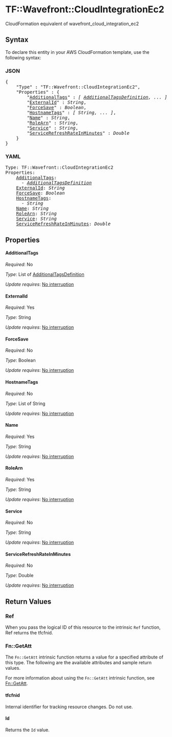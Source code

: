 # TF::Wavefront::CloudIntegrationEc2

CloudFormation equivalent of wavefront_cloud_integration_ec2

## Syntax

To declare this entity in your AWS CloudFormation template, use the following syntax:

### JSON

<pre>
{
    "Type" : "TF::Wavefront::CloudIntegrationEc2",
    "Properties" : {
        "<a href="#additionaltags" title="AdditionalTags">AdditionalTags</a>" : <i>[ <a href="additionaltagsdefinition.md">AdditionalTagsDefinition</a>, ... ]</i>,
        "<a href="#externalid" title="ExternalId">ExternalId</a>" : <i>String</i>,
        "<a href="#forcesave" title="ForceSave">ForceSave</a>" : <i>Boolean</i>,
        "<a href="#hostnametags" title="HostnameTags">HostnameTags</a>" : <i>[ String, ... ]</i>,
        "<a href="#name" title="Name">Name</a>" : <i>String</i>,
        "<a href="#rolearn" title="RoleArn">RoleArn</a>" : <i>String</i>,
        "<a href="#service" title="Service">Service</a>" : <i>String</i>,
        "<a href="#servicerefreshrateinminutes" title="ServiceRefreshRateInMinutes">ServiceRefreshRateInMinutes</a>" : <i>Double</i>
    }
}
</pre>

### YAML

<pre>
Type: TF::Wavefront::CloudIntegrationEc2
Properties:
    <a href="#additionaltags" title="AdditionalTags">AdditionalTags</a>: <i>
      - <a href="additionaltagsdefinition.md">AdditionalTagsDefinition</a></i>
    <a href="#externalid" title="ExternalId">ExternalId</a>: <i>String</i>
    <a href="#forcesave" title="ForceSave">ForceSave</a>: <i>Boolean</i>
    <a href="#hostnametags" title="HostnameTags">HostnameTags</a>: <i>
      - String</i>
    <a href="#name" title="Name">Name</a>: <i>String</i>
    <a href="#rolearn" title="RoleArn">RoleArn</a>: <i>String</i>
    <a href="#service" title="Service">Service</a>: <i>String</i>
    <a href="#servicerefreshrateinminutes" title="ServiceRefreshRateInMinutes">ServiceRefreshRateInMinutes</a>: <i>Double</i>
</pre>

## Properties

#### AdditionalTags

_Required_: No

_Type_: List of <a href="additionaltagsdefinition.md">AdditionalTagsDefinition</a>

_Update requires_: [No interruption](https://docs.aws.amazon.com/AWSCloudFormation/latest/UserGuide/using-cfn-updating-stacks-update-behaviors.html#update-no-interrupt)

#### ExternalId

_Required_: Yes

_Type_: String

_Update requires_: [No interruption](https://docs.aws.amazon.com/AWSCloudFormation/latest/UserGuide/using-cfn-updating-stacks-update-behaviors.html#update-no-interrupt)

#### ForceSave

_Required_: No

_Type_: Boolean

_Update requires_: [No interruption](https://docs.aws.amazon.com/AWSCloudFormation/latest/UserGuide/using-cfn-updating-stacks-update-behaviors.html#update-no-interrupt)

#### HostnameTags

_Required_: No

_Type_: List of String

_Update requires_: [No interruption](https://docs.aws.amazon.com/AWSCloudFormation/latest/UserGuide/using-cfn-updating-stacks-update-behaviors.html#update-no-interrupt)

#### Name

_Required_: Yes

_Type_: String

_Update requires_: [No interruption](https://docs.aws.amazon.com/AWSCloudFormation/latest/UserGuide/using-cfn-updating-stacks-update-behaviors.html#update-no-interrupt)

#### RoleArn

_Required_: Yes

_Type_: String

_Update requires_: [No interruption](https://docs.aws.amazon.com/AWSCloudFormation/latest/UserGuide/using-cfn-updating-stacks-update-behaviors.html#update-no-interrupt)

#### Service

_Required_: No

_Type_: String

_Update requires_: [No interruption](https://docs.aws.amazon.com/AWSCloudFormation/latest/UserGuide/using-cfn-updating-stacks-update-behaviors.html#update-no-interrupt)

#### ServiceRefreshRateInMinutes

_Required_: No

_Type_: Double

_Update requires_: [No interruption](https://docs.aws.amazon.com/AWSCloudFormation/latest/UserGuide/using-cfn-updating-stacks-update-behaviors.html#update-no-interrupt)

## Return Values

### Ref

When you pass the logical ID of this resource to the intrinsic `Ref` function, Ref returns the tfcfnid.

### Fn::GetAtt

The `Fn::GetAtt` intrinsic function returns a value for a specified attribute of this type. The following are the available attributes and sample return values.

For more information about using the `Fn::GetAtt` intrinsic function, see [Fn::GetAtt](https://docs.aws.amazon.com/AWSCloudFormation/latest/UserGuide/intrinsic-function-reference-getatt.html).

#### tfcfnid

Internal identifier for tracking resource changes. Do not use.

#### Id

Returns the <code>Id</code> value.

